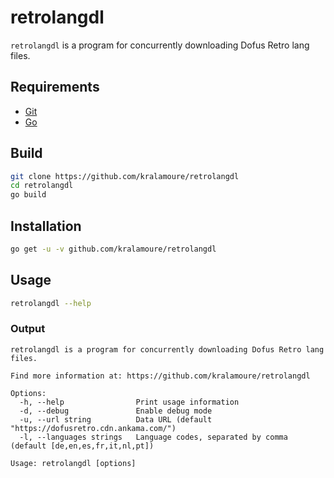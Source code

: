 # retrolangdl

`retrolangdl` is a program for concurrently downloading Dofus Retro lang files.

## Requirements

- [Git](https://git-scm.com/)
- [Go](https://golang.org/)

## Build

```sh
git clone https://github.com/kralamoure/retrolangdl
cd retrolangdl
go build
```

## Installation

```sh
go get -u -v github.com/kralamoure/retrolangdl
```

## Usage

```sh
retrolangdl --help
```

### Output

```text
retrolangdl is a program for concurrently downloading Dofus Retro lang files.

Find more information at: https://github.com/kralamoure/retrolangdl

Options:
  -h, --help                Print usage information
  -d, --debug               Enable debug mode
  -u, --url string          Data URL (default "https://dofusretro.cdn.ankama.com/")
  -l, --languages strings   Language codes, separated by comma (default [de,en,es,fr,it,nl,pt])

Usage: retrolangdl [options]
```
